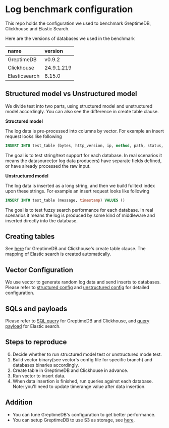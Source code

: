 # Log benchmark configuration
This repo holds the configuration we used to benchmark GreptimeDB, Clickhouse and Elastic Search.

Here are the versions of databases we used in the benchmark

| name          | version    |
| :------------ | :--------- |
| GreptimeDB    | v0.9.2     |
| Clickhouse    | 24.9.1.219 |
| Elasticsearch | 8.15.0     |

## Structured model vs Unstructured model
We divide test into two parts, using structured model and unstructured model accordingly. You can also see the difference in create table clause.

__Structured model__

The log data is pre-processed into columns by vector. For example an insert request looks like following
```SQL
INSERT INTO test_table (bytes, http_version, ip, method, path, status, user, timestamp) VALUES ()
```
The goal is to test string/text support for each database. In real scenarios it means the datasource(or log data producers) have separate fields defined, or have already processed the raw input.

__Unstructured model__

The log data is inserted as a long string, and then we build fulltext index upon these strings. For example an insert request looks like following
```SQL
INSERT INTO test_table (message, timestamp) VALUES ()
```
The goal is to test fuzzy search performance for each database. In real scenarios it means the log is produced by some kind of middleware and inserted directly into the database.

## Creating tables
See [here](./create_table.sql) for GreptimeDB and Clickhouse's create table clause.
The mapping of Elastic search is created automatically.

## Vector Configuration
We use vector to generate random log data and send inserts to databases.
Please refer to [structured config](./structured_vector.toml) and [unstructured config](./unstructured_vector.toml) for detailed configuration.

## SQLs and payloads
Please refer to [SQL query](./query.sql) for GreptimeDB and Clickhouse, and [query payload](./query.md) for Elastic search.

## Steps to reproduce
0. Decide whether to run structured model test or unstructured mode test.
1. Build vector binary(see vector's config file for specific branch) and databases binaries accordingly.
2. Create table in GreptimeDB and Clickhouse in advance.
3. Run vector to insert data.
4. When data insertion is finished, run queries against each database. Note: you'll need to update timerange value after data insertion.

## Addition
- You can tune GreptimeDB's configuration to get better performance.
- You can setup GreptimeDB to use S3 as storage, see [here](https://docs.greptime.com/user-guide/deployments/configuration#storage-options).
